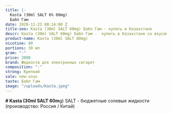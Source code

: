 ```yaml
---
title: |-
  Kasta (30ml SALT 6% 60mg)
  Бабл Гам
date: 2020-11-23 08:14:00 Z
title-seo: Kasta (30ml SALT 60mg) Бабл Гам - купить в Казахстане
descr: Kasta (30ml SALT 60mg) Бабл Гам -  купить в Казахстане со вкусом жвачки .
product-name: Kasta (30ml SALT 60mg)
nicotine: 60
portions: 30 мл
gram: "-"
price: 2000
brand: Жидкости для электронных сигарет
composition: "-"
strong: Крепкий
sale: new-snus
taste: Бабл Гам
image: "/uploads/Kasta.jpeg"
---
```


**# Kasta (30ml SALT 60m**g)
SALT - бюджетные солевые жидкости (производство: Россия / Китай)